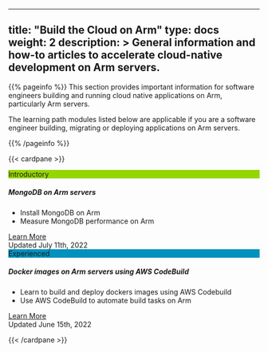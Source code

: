 
---
title: "Build the Cloud on Arm" 
type: docs
weight: 2
description: >
    General information and how-to articles to accelerate cloud-native development on Arm servers. 
---

{{% pageinfo %}}
This section provides important information for software engineers building and running cloud native applications on Arm, particularly Arm servers.

The learning path modules listed below are applicable if you are a software engineer building, migrating or deploying applications on Arm servers.


{{% /pageinfo %}}

{{< cardpane >}}

<div class="card text-center">
  <div class="card-header" style="background-color:#95d600;">Introductory</div>
  <div class="card-body">
    <h5 class="card-title"> <b> MongoDB on Arm servers </b> </h5>
    <p class="card-text">
    <div style="text-align:left">
     <ul >
      <li>Install MongoDB on Arm</li>
      <li>Measure MongoDB performance on Arm</li>
     </ul>
    </div>
    </p>
    <a href="/cloud/webservice/mongodb-lp" class="btn btn-primary">Learn More</a>
  </div>
  <div class="card-footer text-muted">Updated July 11th, 2022</div>
</div>

<div class="card text-center">
  <div class="card-header" style="background-color:#0091bd;">Experienced</div>
  <div class="card-body">
    <h5 class="card-title"> <b> Docker images on Arm servers using AWS CodeBuild </b> </h5>
    <p class="card-text">
    <div style="text-align:left">
     <ul>
      <li>Learn to build and deploy dockers images using AWS Codebuild</li>
      <li>Use AWS CodeBuild to automate build tasks on Arm </li>
   </ul>
   </div>
    </p>
    <a href="/cloud/codebuild" class="btn btn-primary">Learn More</a>
  </div>
  <div class="card-footer text-muted">Updated June 15th, 2022</div>
</div>

{{< /cardpane >}}





